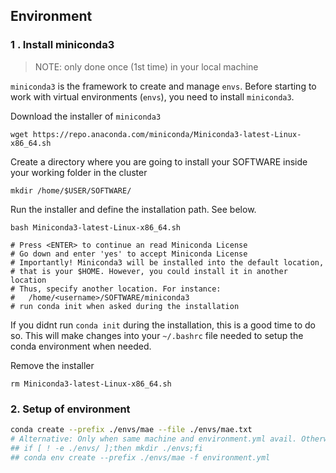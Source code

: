 ## Environment

### 1 . Install miniconda3
> NOTE: only done once (1st time) in your local machine

`miniconda3` is the framework to create and manage `envs`.
Before starting to work with virtual environments (`envs`), you need to install `miniconda3`.

Download the installer of `miniconda3`
```
wget https://repo.anaconda.com/miniconda/Miniconda3-latest-Linux-x86_64.sh
```
Create a directory where you are going to install your SOFTWARE
inside your working folder in the cluster

```
mkdir /home/$USER/SOFTWARE/
```

Run the installer and define the installation path. See below.
```
bash Miniconda3-latest-Linux-x86_64.sh

# Press <ENTER> to continue an read Miniconda License
# Go down and enter 'yes' to accept Miniconda License
# Importantly! Miniconda3 will be installed into the default location,
# that is your $HOME. However, you could install it in another location
# Thus, specify another location. For instance:
#	/home/<username>/SOFTWARE/miniconda3
# run conda init when asked during the installation
```
If you didnt run `conda init` during the installation, this is a good time to do so. This will make changes into your `~/.bashrc` file needed to setup the conda environment when needed.

Remove the installer
```
rm Miniconda3-latest-Linux-x86_64.sh
```

### 2. Setup of environment

```bash
conda create --prefix ./envs/mae --file ./envs/mae.txt
# Alternative: Only when same machine and environment.yml avail. Otherwise omit
## if [ ! -e ./envs/ ];then mkdir ./envs;fi
## conda env create --prefix ./envs/mae -f environment.yml
```
